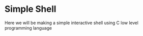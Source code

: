 # Simple Shell
Here we will be making a simple interactive shell using C low level programming language
